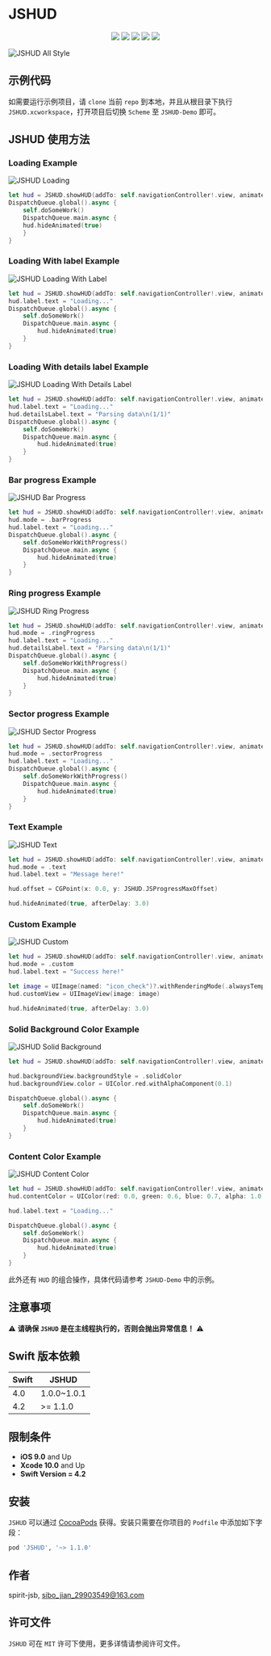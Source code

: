 # JSHUD

<p align="center">
<a href="https://github.com/apple/swift"><img src="https://img.shields.io/badge/language-swift-red.svg"></a>
<a href="https://github.com/apple/swift"><img src="https://img.shields.io/badge/swift%20version-4.2-orange.svg"></a>
<a href="https://github.com/spirit-jsb/JSHUD/"><img src="https://img.shields.io/cocoapods/v/JSHUD.svg?style=flat"></a>
<a href="https://github.com/spirit-jsb/JSHUD/blob/master/LICENSE"><img src="https://img.shields.io/cocoapods/l/JSHUD.svg?style=flat"></a>
<a href="https://cocoapods.org/pods/JSHUD"><img src="https://img.shields.io/cocoapods/p/JSHUD.svg?style=flat"></a>
</p>

![JSHUD All Style](./Images/all-style.png)

## 示例代码

如需要运行示例项目，请 `clone` 当前 `repo` 到本地，并且从根目录下执行 `JSHUD.xcworkspace`，打开项目后切换 `Scheme` 至 `JSHUD-Demo` 即可。

## JSHUD 使用方法

### Loading Example

![JSHUD Loading](./Images/loading.png)

```swift
let hud = JSHUD.showHUD(addTo: self.navigationController!.view, animated: true)
DispatchQueue.global().async {
    self.doSomeWork()
    DispatchQueue.main.async {
    hud.hideAnimated(true)
    }
}
```

### Loading With label Example

![JSHUD Loading With Label](./Images/loading-with-label.png)

```swift
let hud = JSHUD.showHUD(addTo: self.navigationController!.view, animated: true)
hud.label.text = "Loading..."
DispatchQueue.global().async {
    self.doSomeWork()
    DispatchQueue.main.async {
        hud.hideAnimated(true)
    }
}
```

### Loading With details label Example

![JSHUD Loading With Details Label](./Images/loading-with-details-label.png)

```swift
let hud = JSHUD.showHUD(addTo: self.navigationController!.view, animated: true)
hud.label.text = "Loading..."
hud.detailsLabel.text = "Parsing data\n(1/1)"
DispatchQueue.global().async {
    self.doSomeWork()
    DispatchQueue.main.async {
        hud.hideAnimated(true)
    }
}
```

### Bar progress Example

![JSHUD Bar Progress](./Images/bar-progress.png)

```swift
let hud = JSHUD.showHUD(addTo: self.navigationController!.view, animated: true)
hud.mode = .barProgress
hud.label.text = "Loading..."
DispatchQueue.global().async {
    self.doSomeWorkWithProgress()
    DispatchQueue.main.async {
        hud.hideAnimated(true)
    }
}
```

### Ring progress Example

![JSHUD Ring Progress](./Images/ring-progress.png)

```swift
let hud = JSHUD.showHUD(addTo: self.navigationController!.view, animated: true)
hud.mode = .ringProgress
hud.label.text = "Loading..."
hud.detailsLabel.text = "Parsing data\n(1/1)"
DispatchQueue.global().async {
    self.doSomeWorkWithProgress()
    DispatchQueue.main.async {
        hud.hideAnimated(true)
    }
}
```

### Sector progress Example

![JSHUD Sector Progress](./Images/sector-progress.png)

```swift
let hud = JSHUD.showHUD(addTo: self.navigationController!.view, animated: true)
hud.mode = .sectorProgress
hud.label.text = "Loading..."
DispatchQueue.global().async {
    self.doSomeWorkWithProgress()
    DispatchQueue.main.async {
        hud.hideAnimated(true)
    }
}
```

### Text Example

![JSHUD Text](./Images/text.png)

```swift
let hud = JSHUD.showHUD(addTo: self.navigationController!.view, animated: true)
hud.mode = .text
hud.label.text = "Message here!"

hud.offset = CGPoint(x: 0.0, y: JSHUD.JSProgressMaxOffset)

hud.hideAnimated(true, afterDelay: 3.0)
```

### Custom Example

![JSHUD Custom](./Images/custom.png)

```swift
let hud = JSHUD.showHUD(addTo: self.navigationController!.view, animated: true)
hud.mode = .custom
hud.label.text = "Success here!"

let image = UIImage(named: "icon_check")?.withRenderingMode(.alwaysTemplate)
hud.customView = UIImageView(image: image)

hud.hideAnimated(true, afterDelay: 3.0)
```

### Solid Background Color Example

![JSHUD Solid Background](./Images/solid-background.png)

```swift
let hud = JSHUD.showHUD(addTo: self.navigationController!.view, animated: true)

hud.backgroundView.backgroundStyle = .solidColor
hud.backgroundView.color = UIColor.red.withAlphaComponent(0.1)

DispatchQueue.global().async {
    self.doSomeWork()
    DispatchQueue.main.async {
        hud.hideAnimated(true)
    }
}
```

### Content Color Example

![JSHUD Content Color](./Images/content-color.png)

```swift
let hud = JSHUD.showHUD(addTo: self.navigationController!.view, animated: true)
hud.contentColor = UIColor(red: 0.0, green: 0.6, blue: 0.7, alpha: 1.0)

hud.label.text = "Loading..."

DispatchQueue.global().async {
    self.doSomeWork()
    DispatchQueue.main.async {
        hud.hideAnimated(true)
    }
}
```

此外还有 `HUD` 的组合操作，具体代码请参考 `JSHUD-Demo` 中的示例。

## 注意事项

⚠️ **请确保 `JSHUD` 是在主线程执行的，否则会抛出异常信息！** ⚠️

## Swift 版本依赖
| Swift | JSHUD       |
| ------| ------------|
| 4.0   | 1.0.0~1.0.1 |
| 4.2   | >= 1.1.0    |

## 限制条件
* **iOS 9.0** and Up
* **Xcode 10.0** and Up
* **Swift Version = 4.2**

## 安装

`JSHUD` 可以通过 [CocoaPods](https://cocoapods.org) 获得。安装只需要在你项目的 `Podfile` 中添加如下字段：

```ruby
pod 'JSHUD', '~> 1.1.0'
```

## 作者

spirit-jsb, sibo_jian_29903549@163.com

## 许可文件

`JSHUD` 可在 `MIT` 许可下使用，更多详情请参阅许可文件。
